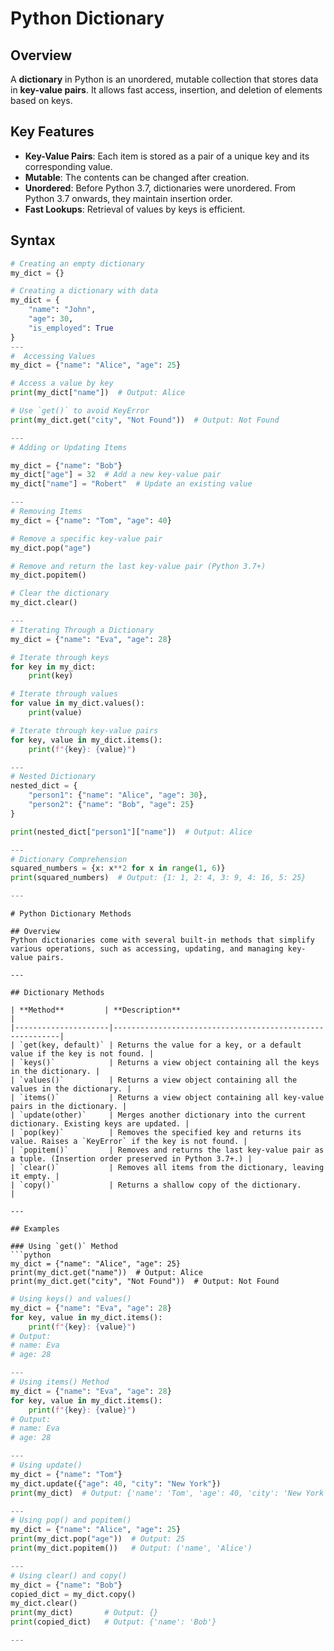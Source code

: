 # Python Dictionary  

## Overview  
A **dictionary** in Python is an unordered, mutable collection that stores data in **key-value pairs**. It allows fast access, insertion, and deletion of elements based on keys.  

## Key Features  
- **Key-Value Pairs**: Each item is stored as a pair of a unique key and its corresponding value.  
- **Mutable**: The contents can be changed after creation.  
- **Unordered**: Before Python 3.7, dictionaries were unordered. From Python 3.7 onwards, they maintain insertion order.  
- **Fast Lookups**: Retrieval of values by keys is efficient.  

## Syntax  
```python
# Creating an empty dictionary
my_dict = {}

# Creating a dictionary with data
my_dict = {
    "name": "John",
    "age": 30,
    "is_employed": True
}
---
#  Accessing Values
my_dict = {"name": "Alice", "age": 25}

# Access a value by key
print(my_dict["name"])  # Output: Alice

# Use `get()` to avoid KeyError
print(my_dict.get("city", "Not Found"))  # Output: Not Found

---
# Adding or Updating Items

my_dict = {"name": "Bob"}
my_dict["age"] = 32  # Add a new key-value pair
my_dict["name"] = "Robert"  # Update an existing value

--- 
# Removing Items
my_dict = {"name": "Tom", "age": 40}

# Remove a specific key-value pair
my_dict.pop("age")

# Remove and return the last key-value pair (Python 3.7+)
my_dict.popitem()

# Clear the dictionary
my_dict.clear()

---
# Iterating Through a Dictionary
my_dict = {"name": "Eva", "age": 28}

# Iterate through keys
for key in my_dict:
    print(key)

# Iterate through values
for value in my_dict.values():
    print(value)

# Iterate through key-value pairs
for key, value in my_dict.items():
    print(f"{key}: {value}")

---
# Nested Dictionary
nested_dict = {
    "person1": {"name": "Alice", "age": 30},
    "person2": {"name": "Bob", "age": 25}
}

print(nested_dict["person1"]["name"])  # Output: Alice

---
# Dictionary Comprehension
squared_numbers = {x: x**2 for x in range(1, 6)}
print(squared_numbers)  # Output: {1: 1, 2: 4, 3: 9, 4: 16, 5: 25}

---
```

``` 
# Python Dictionary Methods

## Overview
Python dictionaries come with several built-in methods that simplify various operations, such as accessing, updating, and managing key-value pairs.

---

## Dictionary Methods

| **Method**         | **Description**                                          |
|---------------------|----------------------------------------------------------|
| `get(key, default)` | Returns the value for a key, or a default value if the key is not found. |
| `keys()`            | Returns a view object containing all the keys in the dictionary. |
| `values()`          | Returns a view object containing all the values in the dictionary. |
| `items()`           | Returns a view object containing all key-value pairs in the dictionary. |
| `update(other)`     | Merges another dictionary into the current dictionary. Existing keys are updated. |
| `pop(key)`          | Removes the specified key and returns its value. Raises a `KeyError` if the key is not found. |
| `popitem()`         | Removes and returns the last key-value pair as a tuple. (Insertion order preserved in Python 3.7+.) |
| `clear()`           | Removes all items from the dictionary, leaving it empty. |
| `copy()`            | Returns a shallow copy of the dictionary.               |

---

## Examples

### Using `get()` Method
```python
my_dict = {"name": "Alice", "age": 25}
print(my_dict.get("name"))  # Output: Alice
print(my_dict.get("city", "Not Found"))  # Output: Not Found

```
```python
# Using keys() and values()
my_dict = {"name": "Eva", "age": 28}
for key, value in my_dict.items():
    print(f"{key}: {value}")
# Output:
# name: Eva
# age: 28

---
# Using items() Method
my_dict = {"name": "Eva", "age": 28}
for key, value in my_dict.items():
    print(f"{key}: {value}")
# Output:
# name: Eva
# age: 28

---
# Using update()
my_dict = {"name": "Tom"}
my_dict.update({"age": 40, "city": "New York"})
print(my_dict)  # Output: {'name': 'Tom', 'age': 40, 'city': 'New York'}

---
# Using pop() and popitem()
my_dict = {"name": "Alice", "age": 25}
print(my_dict.pop("age"))  # Output: 25
print(my_dict.popitem())   # Output: ('name', 'Alice')

---
# Using clear() and copy()
my_dict = {"name": "Bob"}
copied_dict = my_dict.copy()
my_dict.clear()
print(my_dict)       # Output: {}
print(copied_dict)   # Output: {'name': 'Bob'}

---
```




